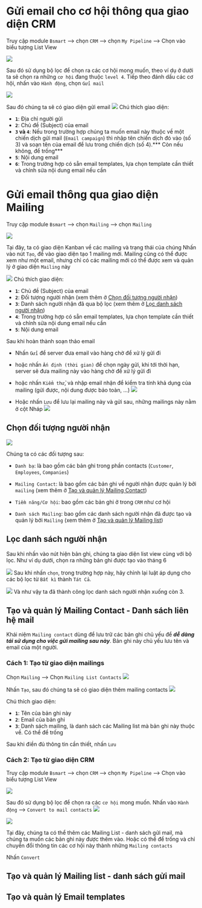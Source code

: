 # Gửi email cho cơ hội thông qua giao diện CRM

Truy cập module `Bsmart` --> chọn `CRM` --> chọn `My Pipeline` --> Chọn vào biểu tượng List View

![](Screen-shot/List%20view%20cơ%20hội.png)

Sau đó sử dụng bộ lọc để chọn ra các cơ hội mong muốn, theo ví dụ ở dưới ta sẽ chọn ra những `cơ hội` đang thuộc `level 4`. Tiếp theo đánh dấu các cơ hội, nhấn vào `Hành động`, chọn `Gửi mail`

![](Screen-shot/Hành%20động%20gửi%20email.png)

Sau đó chúng ta sẽ có giao diện gửi email 
![](Screen-shot/Giao%20diện%20gửi%20email.png)
Chú thích giao diện:
- **`1`**: Địa chỉ người gửi
- **`2`**: Chủ đề (Subject) của email
- **`3` và `4`**: Nếu trong trường hợp chúng ta muốn email này thuộc về một chiến dịch gửi mail (`Email campaign`) thì nhập tên chiến dịch đó vào (số 3) và soạn tên của email để lưu trong chiến dịch (số 4).*** Còn nếu không, để trống***
- **`5`**: Nội dung email
- **`6`**: Trong trường hợp có sẵn email templates, lựa chọn template cần thiết và chỉnh sửa nội dung email nếu cần

# Gửi email thông qua giao diện Mailing

Truy cập module `Bsmart` --> chọn `Mailing` --> chọn `Mailing`

![](Screen-shot/Truy%20cập%20mailings.png)

Tại đây, ta có giao diện Kanban về các mailing và trạng thái của chúng
Nhấn vào nút `Tạo`, để vào giao diện tạo 1 mailing mới. Mailing cũng có thể được xem như một email, nhưng chỉ có các mailing mới có thể được xem và quản lý ở giao diện `Mailing` này

![](Screen-shot/Giao%20diện%20tạo%20maling.png)
Chú thích giao diện:
- **`1`**: Chủ đề (Subject) của email
- **`2`**: Đối tượng người nhận (xem thêm ở [Chọn đối tượng người nhận](#Chọn%20đối%20tượng%20người%20nhận))
- **`3`**: Danh sách người nhận đã qua bộ lọc (xem thêm ở [Lọc danh sách người nhận](02%20-%20Gửi%20email.md#Lọc%20danh%20sách%20người%20nhận))
- **`4`**: Trong trường hợp có sẵn email templates, lựa chọn template cần thiết và chỉnh sửa nội dung email nếu cần
- **`5`**: Nội dung email

Sau khi hoàn thành soạn thảo email
- Nhấn `Gửi` để server đưa email vào hàng chờ để xử lý gửi đi

- hoặc nhấn `Ấn định (thời gian)` để chọn ngày gửi, khi tới thời hạn, server sẽ đưa mailing này vào hàng chờ để xử lý gửi đi

- hoặc nhấn `Kiểm thử`, và nhập email nhận để kiểm tra tính khả dụng của mailing (gửi được, nội dung được bảo toàn, ...)
![](Screen-shot/Kiểm%20thử.png)

- Hoặc nhấn `Lưu` để lưu lại mailing này và gửi sau, những mailings này nằm ở cột Nháp
![](Screen-shot/Cột%20nháp.png)

## Chọn đối tượng người nhận
![](Screen-shot/Đối%20tượng%20người%20nhận.png)

Chúng ta có các đối tượng sau:
- `Danh bạ`: là bao gồm các bản ghi trong phần contacts (`Customer`, `Employees`, `Companies`)

- `Mailing Contact`: là bao gồm các bản ghi về người nhận được quản lý bởi `mailing` (xem thêm ở [Tạo và quản lý Mailing Contact](02%20-%20Gửi%20email.md#Tạo%20và%20quản%20lý%20Mailing%20Contact))

- `Tiềm năng/Cơ hội`: bao gồm các bản ghi ở trong `CRM` như cơ hội

- `Danh sách Mailing`: bao gồm các danh sách người nhận đã được tạo và quản lý bởi `Mailing` (xem thêm ở [Tạo và quản lý Mailing list](02%20-%20Gửi%20email.md#Tạo%20và%20quản%20lý%20Mailing%20list))

## Lọc danh sách người nhận
Sau khi nhấn vào nút hiện bản ghi, chúng ta giao diện list view cùng với bộ lọc. Như ví dụ dưới, chọn ra những bản ghi được tạo vào tháng 6

![](Screen-shot/Chọn%20records%20tạo%20vào%20tháng%206.png)
Sau khi nhấn `chọn`, trong trường hợp này, hãy chỉnh lại luật áp dụng cho các bộ lọc từ `Bất kì` thành `Tát Cả`.

![](Screen-shot/Chọn%20luật%20áp%20dụng.png)
Và như vậy ta đã thành công lọc danh sách người nhận xuống còn 3.

## Tạo và quản lý Mailing Contact - Danh sách liên hệ mail
Khái niệm `Mailing contact` dùng để lưu trữ các bản ghi chủ yếu để ***dễ dàng tái sử dụng cho việc gửi mailing sau này***. Bản ghi này chủ yếu lưu tên và email của một người.

### Cách 1: Tạo từ giao diện mailings
Chọn `Mailing` --> Chọn `Mailing List Contacts`
![](Screen-shot/Truy%20cập%20mailing%20list%20contacts.png)

Nhấn `Tạo`, sau đó chúng ta sẽ có giao diện thêm mailing contacts
![](Screen-shot/Giao%20diện%20mailing%20contacts.png)

Chú thích giao diện:
- **`1`**: Tên của bản ghi này
- **`2`**: Email của bản ghi
- **`3`**: Danh sách mailing, là danh sách các Mailing list mà bản ghi này thuộc về. Có thể để trống

Sau khi điền đủ thông tin cần thiết, nhấn `Lưu`

### Cách 2: Tạo từ giao diện CRM
Truy cập module `Bsmart` --> chọn `CRM` --> chọn `My Pipeline` --> Chọn vào biểu tượng List View

![](Screen-shot/List%20view%20cơ%20hội.png)

Sau đó sử dụng bộ lọc để chọn ra các `cơ hội` mong muốn. Nhấn vào `Hành động` --> `Convert to mail contacts`
![](Convert%20to%20mail%20contacts.png)

![](Pasted%20image%2020210625163248.png)

Tại đây, chúng ta có thể thêm các Mailing List - danh sách gửi mail, mà chúng ta muốn các bản ghi này được thêm vào. Hoặc có thể để trống và chỉ chuyển đổi thông tin các cơ hội này thành những `Mailing contacts`

Nhấn `Convert`

## Tạo và quản lý Mailing list - danh sách gửi mail


## Tạo và quản lý Email templates
